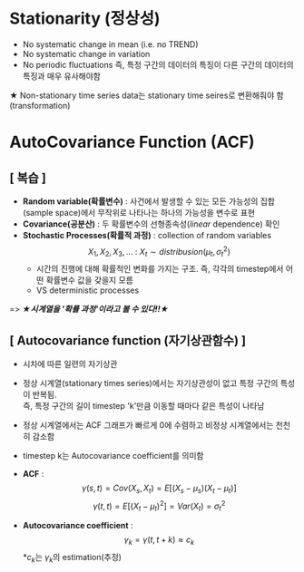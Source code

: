 # Stationarity (정상성)
- No systematic change in mean (i.e. no TREND)
- No systematic change in variation
- No periodic fluctuations 
즉, 특정 구간의 데이터의 특징이 다른 구간의 데이터의 특징과 매우 유사해야함 

★ Non-stationary time series data는 stationary time seires로 변환해줘야 함 (transformation)

# AutoCovariance Function (ACF)
## [ 복습 ]
- **Random variable(확률변수)** : 사건에서 발생할 수 있는 모든 가능성의 집합(sample space)에서 무작위로 나타나는 하나의 가능성을 변수로 표현 
- **Covariance(공분산)** : 두 확률변수의 선형종속성(*linear* dependence) 확인
- **Stochastic Processes(확률적 과정)** : collection of random variables  
$$X_1, X_2, X_3,... \ : \ X_t \sim distribusion(\mu_t, \sigma_t^2)$$
  - 시간의 진행에 대해 확률적인 변화를 가지는 구조. 즉, 각각의 timestep에서 어떤 확률변수 값을 갖을지 모름
  - VS deterministic processes

=> ***★시계열을 '확률 과정'이라고 볼 수 있다!!★***


## [ Autocovariance function (자기상관함수) ]
- 시차에 따른 일련의 자기상관
- 정상 시계열(stationary times series)에서는 자기상관성이 없고 특정 구간의 특성이 반복됨. <br>
  즉, 특정 구간의 길이 timestep 'k'만큼 이동할 때마다 같은 특성이 나타남 
- 정상 시계열에서는 ACF 그래프가 빠르게 0에 수렴하고 비정상 시계열에서는 천천히 감소함
- timestep k는 Autocovariance coefficient를 의미함 


- **ACF** :
$$\gamma (s,t)=Cov(X_s,X_t)=E[(X_s-\mu_s)(X_t-\mu_t)]$$
$$\gamma (t,t)=E[(X_t-\mu_t)^2]=Var(X_t)=\sigma_t^2$$
- **Autocovariance coefficient** : 
$$\gamma_k=\gamma(t,t+k) \approx c_k $$
*$c_k$는 $\gamma_k$의 estimation(추정)
